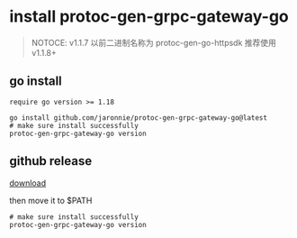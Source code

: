 # install protoc-gen-grpc-gateway-go

> NOTOCE:
> v1.1.7 以前二进制名称为 protoc-gen-go-httpsdk
> 推荐使用 v1.1.8+

## go install

`require go version >= 1.18`

```shell
go install github.com/jaronnie/protoc-gen-grpc-gateway-go@latest
# make sure install successfully
protoc-gen-grpc-gateway-go version
```

## github release

[download](https://github.com/jaronnie/protoc-gen-grpc-gateway-go/releases/latest)

then move it to $PATH

```shell
# make sure install successfully
protoc-gen-grpc-gateway-go version
```

